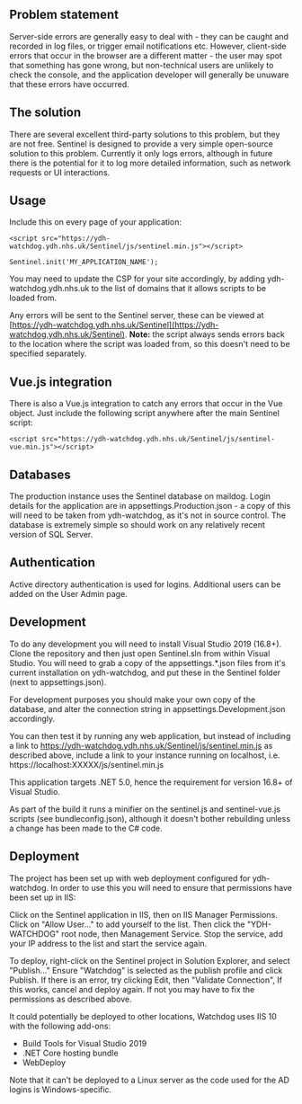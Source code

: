 ## Problem statement ##

Server-side errors are generally easy to deal with - they can be caught and recorded in log files, or trigger email
notifications etc. However, client-side errors that occur in the browser are a different matter - the user may spot
that something has gone wrong, but non-technical users are unlikely to check the console, and the application 
developer will generally be unuware that these errors have occurred.

## The solution ##

There are several excellent third-party solutions to this problem, but they are not free. Sentinel is designed to
provide a very simple open-source solution to this problem.
Currently it only logs errors, although in future there is the potential for it to log more detailed information, such as network requests or UI interactions.

## Usage ##

Include this on every page of your application:

`<script src="https://ydh-watchdog.ydh.nhs.uk/Sentinel/js/sentinel.min.js"></script>`

`Sentinel.init('MY_APPLICATION_NAME');`

You may need to update the CSP for your site accordingly, by adding ydh-watchdog.ydh.nhs.uk to the list of domains
that it allows scripts to be loaded from. 

Any errors will be sent to the Sentinel server, these can be viewed at [https://ydh-watchdog.ydh.nhs.uk/Sentinel](https://ydh-watchdog.ydh.nhs.uk/Sentinel). **Note:** the script always sends errors back to the location where the script was
loaded from, so this doesn't need to be specified separately.

## Vue.js integration ##

There is also a Vue.js integration to catch any errors that occur in the Vue object. Just include the following script
anywhere after the main Sentinel script:

`<script src="https://ydh-watchdog.ydh.nhs.uk/Sentinel/js/sentinel-vue.min.js"></script>`

## Databases ##

The production instance uses the Sentinel database on maildog. Login details for the application are in 
appsettings.Production.json - a copy of this will need to be taken from ydh-watchdog, as it's not in source control.
The database is extremely simple so should work on any relatively recent version of SQL Server.

## Authentication ##

Active directory authentication is used for logins. Additional users can be added on the User Admin page.

## Development ##

To do any development you will need to install Visual Studio 2019 (16.8+). Clone the repository and 
then just open Sentinel.sln from within Visual Studio. You will need to 
grab a copy of the appsettings.*.json files from it's current installation on ydh-watchdog, 
and put these in the Sentinel folder (next to appsettings.json). 

For development purposes you should make your own copy of the database, 
and alter the connection string in appsettings.Development.json accordingly.

You can then test it by running any web application, but instead of including a link
to https://ydh-watchdog.ydh.nhs.uk/Sentinel/js/sentinel.min.js as described above, include a link to your instance
running on localhost, i.e. https://localhost:XXXXX/js/sentinel.min.js

This application targets .NET 5.0, hence the requirement for version 16.8+ of Visual Studio.

As part of the build it runs a minifier on the sentinel.js and sentinel-vue.js scripts (see bundleconfig.json),
although it doesn't bother rebuilding unless a change has been made to the C# code.

## Deployment

The project has been set up with web deployment configured for ydh-watchdog. In order
to use this you will need to ensure that permissions have been set up in IIS:

Click on the Sentinel application in IIS, then on IIS Manager Permissions. 
Click on "Allow User..." to add yourself to the list. Then click the "YDH-WATCHDOG"
root node, then Management Service. Stop the service, add your IP address to the
list and start the service again.

To deploy, right-click on the Sentinel project in Solution Explorer, and select "Publish..."
Ensure "Watchdog" is selected as the publish profile and click Publish. If there is an error,
try clicking Edit, then "Validate Connection", If this works, cancel and deploy again.
If not you may have to fix the permissions as described above.

It could potentially be deployed to other locations, Watchdog uses IIS 10 with the following add-ons:
- Build Tools for Visual Studio 2019
- .NET Core hosting bundle
- WebDeploy

Note that it can't be deployed to a Linux server as the code used for the AD logins is Windows-specific.
